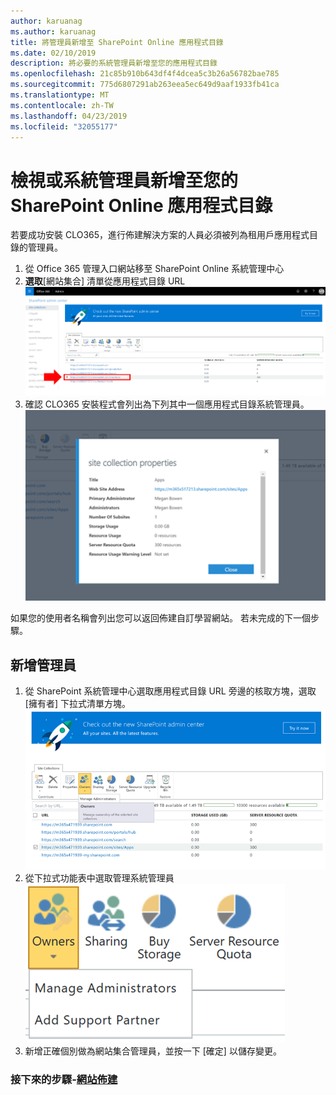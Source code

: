 ```yaml
---
author: karuanag
ms.author: karuanag
title: 將管理員新增至 SharePoint Online 應用程式目錄
ms.date: 02/10/2019
description: 將必要的系統管理員新增至您的應用程式目錄
ms.openlocfilehash: 21c85b910b643df4f4dcea5c3b26a56782bae785
ms.sourcegitcommit: 775d6807291ab263eea5ec649d9aaf1933fb41ca
ms.translationtype: MT
ms.contentlocale: zh-TW
ms.lasthandoff: 04/23/2019
ms.locfileid: "32055177"
---
```

# <a name="view-or-add-an-administrator-to-your-sharepoint-online-app-catalog"></a>檢視或系統管理員新增至您的 SharePoint Online 應用程式目錄

若要成功安裝 CLO365，進行佈建解決方案的人員必須被列為租用戶應用程式目錄的管理員。

1. 從 Office 365 管理入口網站移至 SharePoint Online 系統管理中心
1. **選取**[網站集合] 清單從應用程式目錄 URL ![appadmin_url.png](media/appadmin_url.png)
1. 確認 CLO365 安裝程式會列出為下列其中一個應用程式目錄系統管理員。
![appadmin_dialog.png](media/appadmin_dialog.png)

如果您的使用者名稱會列出您可以返回佈建自訂學習網站。  若未完成的下一個步驟。 

## <a name="add-an-administrator"></a>新增管理員

1. 從 SharePoint 系統管理中心選取應用程式目錄 URL 旁邊的核取方塊，選取 [擁有者] 下拉式清單方塊。
![appadmin_owner.png](media/appadmin_owner.png)
1. 從下拉式功能表中選取管理系統管理員![appadmin_owner.png](media/appadmin_manage.png)
1. 新增正確個別做為網站集合管理員，並按一下 [確定] 以儲存變更。

### <a name="next-steps---site-provisioninginstallsitepackagemd"></a>接下來的步驟-[網站佈建](installsitepackage.md)
